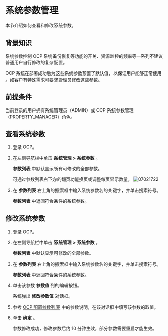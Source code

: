 # 系统参数管理

本节介绍如何查看和修改系统参数。

## 背景知识

系统参数控制 OCP 系统备份恢复等功能的开关、资源监控的频率等一系列不建议普通用户自行修改的复杂配置。

OCP 系统在部署成功后为这些系统参数预置了默认值，以保证用户能够正常使用 。如客户有特殊需求可要求管理员修改这些参数。

## 前提条件

当前登录的用户拥有系统管理员（ADMIN）或 OCP 系统参数管理（PROPERTY_MANAGER）角色。

## 查看系统参数

1. 登录 OCP。

2. 在左侧导航栏中单击 **系统管理** **\>** **系统参数** 。

   **参数列表** 中默认显示所有可修改的全部参数。

   可通过参数列表右下方的翻页功能换页或调整每页显示数量。
   ![07021722](https://help-static-aliyun-doc.aliyuncs.com/assets/img/zh-CN/4985555261/p291093.png)

3. 在 **参数列表** 右上角的搜索框中输入系统参数名的关键字，并单击搜索符号。

   **参数列表** 中返回符合条件的系统参数。

## 修改系统参数

1. 登录 OCP。

2. 在左侧导航栏中单击 **系统管理** **\>** **系统参数** 。

   **参数列表** 中默认显示可修改的全部参数。

3. 在 **参数列表** 右上角的搜索框中输入系统参数名的关键字，并单击搜索符号。

   **参数列表** 中返回符合条件的系统参数。

4. 单击该参数 **参数值** 列的编辑按钮。

   系统弹出 **修改参数值** 对话框。

5. 参考 [OCP 配置参数列表](../15.appendix-2/1.ocp-configuration-parameters.md) 中的参数说明，在该对话框中填写该参数的取值。

6. 单击 **确定** 。

   参数修改成功，修改参数后约 10 分钟生效，部分参数需要重启才能生效。
